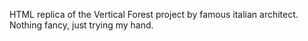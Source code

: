 HTML replica of the Vertical Forest project by famous italian architect.
Nothing fancy, just trying my hand.

